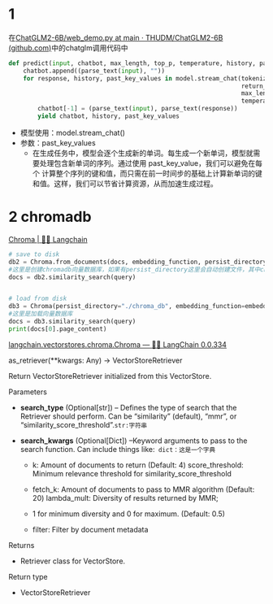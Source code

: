 # 1

在[ChatGLM2-6B/web_demo.py at main · THUDM/ChatGLM2-6B (github.com)](https://github.com/THUDM/ChatGLM2-6B/blob/main/web_demo.py)中的chatglm调用代码中

```python
def predict(input, chatbot, max_length, top_p, temperature, history, past_key_values):
    chatbot.append((parse_text(input), ""))
    for response, history, past_key_values in model.stream_chat(tokenizer, input, history, past_key_values=past_key_values,
                                                                return_past_key_values=True,
                                                                max_length=max_length, top_p=top_p,
                                                                temperature=temperature):
        chatbot[-1] = (parse_text(input), parse_text(response))
        yield chatbot, history, past_key_values
```

- 模型使用：model.stream_chat()
- 参数：past_key_values
  - 在生成任务中，模型会逐个生成新的单词。每生成一个新单词，模型就需要处理包含新单词的序列。通过使用 past_key_value，我们可以避免在每个 计算整个序列的键和值，而只需在前一时间步的基础上计算新单词的键和值。这样，我们可以节省计算资源，从而加速生成过程。

# 2 chromadb

[Chroma | 🦜️🔗 Langchain](https://python.langchain.com/docs/integrations/vectorstores/chroma)

```python
# save to disk
db2 = Chroma.from_documents(docs, embedding_function, persist_directory="./chroma_db")
#这里是创建chromadb向量数据库，如果有persist_directory这里会自动创建文件，其中chroma_db是文件夹
docs = db2.similarity_search(query)


# load from disk
db3 = Chroma(persist_directory="./chroma_db", embedding_function=embedding_function)
#这里是加载向量数据库
docs = db3.similarity_search(query)
print(docs[0].page_content)
```





[langchain.vectorstores.chroma.Chroma — 🦜🔗 LangChain 0.0.334](https://api.python.langchain.com/en/latest/vectorstores/langchain.vectorstores.chroma.Chroma.html)

as_retriever(**kwargs: Any) → VectorStoreRetriever

Return VectorStoreRetriever initialized from this VectorStore.

Parameters

- **search_type** (Optional[str]) – Defines the type of search that the Retriever should perform. Can be “similarity” (default), “mmr”, or “similarity_score_threshold”.`str:字符串`

- **search_kwargs** (Optional[Dict]) –Keyword arguments to pass to the search function. Can include things like:` dict：这是一个字典`

  - k: Amount of documents to return (Default: 4) score_threshold: Minimum relevance threshold for similarity_score_threshold

  - fetch_k: Amount of documents to pass to MMR algorithm (Default: 20) lambda_mult: Diversity of results returned by MMR;

  - 1 for minimum diversity and 0 for maximum. (Default: 0.5)

  - filter: Filter by document metadata

Returns

- Retriever class for VectorStore.

Return type

- VectorStoreRetriever

